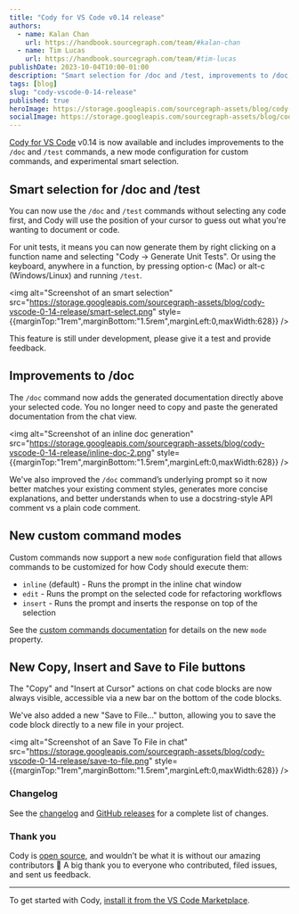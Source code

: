 ```yaml
---
title: "Cody for VS Code v0.14 release"
authors:
  - name: Kalan Chan
    url: https://handbook.sourcegraph.com/team/#kalan-chan
  - name: Tim Lucas
    url: https://handbook.sourcegraph.com/team/#tim-lucas
publishDate: 2023-10-04T10:00-01:00
description: "Smart selection for /doc and /test, improvements to /doc, a new mode configuration for custom commands, and updated code block action buttons in chat."
tags: [blog]
slug: "cody-vscode-0-14-release"
published: true
heroImage: https://storage.googleapis.com/sourcegraph-assets/blog/cody-vscode-0-14-release/cody-vscode-0.14.0-og-image.jpg
socialImage: https://storage.googleapis.com/sourcegraph-assets/blog/cody-vscode-0-14-release/cody-vscode-0.14.0-og-image.jpg
---
```


[Cody for VS Code](https://marketplace.visualstudio.com/items?itemName=sourcegraph.cody-ai) v0.14 is now available and includes improvements to the `/doc` and `/test` commands, a new mode configuration for custom commands, and experimental smart selection.


## Smart selection for /doc and /test

You can now use the `/doc` and `/test` commands without selecting any code first, and Cody will use the position of your cursor to guess out what you're wanting to document or code.

For unit tests, it means you can now generate them by right clicking on a function name and selecting "Cody → Generate Unit Tests". Or using the keyboard, anywhere in a function, by pressing option-c (Mac) or alt-c (Windows/Linux) and running `/test`.

<img alt="Screenshot of an smart selection" src="https://storage.googleapis.com/sourcegraph-assets/blog/cody-vscode-0-14-release/smart-select.png" style={{marginTop:"1rem",marginBottom:"1.5rem",marginLeft:0,maxWidth:628}} />

This feature is still under development, please give it a test and provide feedback.
## Improvements to /doc

The `/doc` command now adds the generated documentation directly above your selected code. You no longer need to copy and paste the generated documentation from the chat view.

 <img alt="Screenshot of an inline doc generation" src="https://storage.googleapis.com/sourcegraph-assets/blog/cody-vscode-0-14-release/inline-doc-2.png" style={{marginTop:"1rem",marginBottom:"1.5rem",marginLeft:0,maxWidth:628}} />
 
We've also improved the `/doc` command’s underlying prompt so it now better matches your existing comment styles, generates more concise explanations, and better understands when to use a docstring-style API comment vs a plain code comment.

## New custom command modes 

Custom commands now support a new `mode` configuration field that allows commands to be customized for how Cody should execute them:

- `inline` (default) - Runs the prompt in the inline chat window 
- `edit` - Runs the prompt on the selected code for refactoring workflows
- `insert` - Runs the prompt and inserts the response on top of the selection

See the [custom commands documentation](https://docs.sourcegraph.com/cody/custom-commands) for details on the new `mode` property.

## New Copy, Insert and Save to File buttons

The "Copy" and "Insert at Cursor" actions on chat code blocks are now always visible, accessible via a new bar on the bottom of the code blocks.

We've also added a new "Save to File..." button, allowing you to save the code block directly to a new file in your project.

<img alt="Screenshot of an Save To File in chat" src="https://storage.googleapis.com/sourcegraph-assets/blog/cody-vscode-0-14-release/save-to-file.png" style={{marginTop:"1rem",marginBottom:"1.5rem",marginLeft:0,maxWidth:628}} />


### Changelog

See the [changelog](https://github.com/sourcegraph/cody/blob/main/vscode/CHANGELOG.md) and [GitHub releases](https://github.com/sourcegraph/cody/releases) for a complete list of changes.

### Thank you

Cody is [open source](https://github.com/sourcegraph/cody), and wouldn’t be what it is without our amazing contributors 💖 A big thank you to everyone who contributed, filed issues, and sent us feedback.

<hr style={{marginTop:"2rem",marginBottom:"2rem"}} />

To get started with Cody, [install it from the VS Code Marketplace](https://marketplace.visualstudio.com/items?itemName=sourcegraph.cody-ai).
